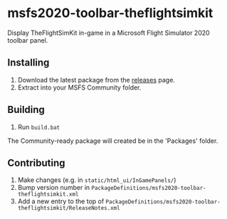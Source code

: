 # msfs2020-toolbar-theflightsimkit

Display TheFlightSimKit in-game in a Microsoft Flight Simulator 2020 toolbar panel.

## Installing

1. Download the latest package from the [releases](releases) page.
2. Extract into your MSFS Community folder.

## Building

1. Run `build.bat`

The Community-ready package will created be in the 'Packages' folder.

## Contributing

1. Make changes (e.g. in `static/html_ui/InGamePanels/`)
2. Bump version number in `PackageDefinitions/msfs2020-toolbar-theflightsimkit.xml`
3. Add a new entry to the top of `PackageDefinitions/msfs2020-toolbar-theflightsimkit/ReleaseNotes.xml`
